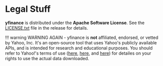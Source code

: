 # Legal Stuff

**yfinance** is distributed under the **Apache Software License**. See
the [LICENSE.txt](../LICENSE.txt) file in the release for details.


!!! warning WARNING
    AGAIN - yfinance is **not** affiliated, endorsed, or vetted by Yahoo, Inc. It's
    an open-source tool that uses Yahoo's publicly available APIs, and is
    intended for research and educational purposes. You should refer to Yahoo!'s terms of use
    ([here](https://policies.yahoo.com/us/en/yahoo/terms/product-atos/apiforydn/index.htm),
    [here](https://legal.yahoo.com/us/en/yahoo/terms/otos/index.html), and
    [here](https://policies.yahoo.com/us/en/yahoo/terms/index.htm)) for
    detailes on your rights to use the actual data downloaded.
